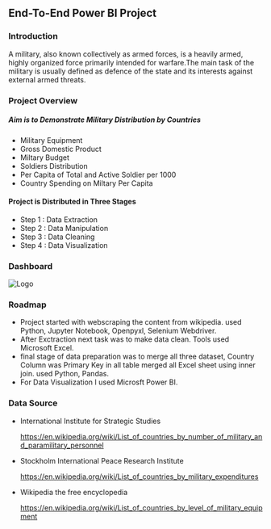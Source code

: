 
## End-To-End Power BI Project 
### Introduction 
 A military, also known collectively as armed forces, is a heavily armed, highly organized force primarily intended for warfare.The main task of the military is usually defined as defence of the state and its interests against external armed threats.

### Project Overview
##### Aim is to Demonstrate Military Distribution by Countries
- Military Equipment
- Gross Domestic Product
- Miltary Budget
- Soldiers Distribution
- Per Capita of Total and Active Soldier per 1000
- Country Spending on Miltary Per Capita
#### Project is Distributed in Three Stages
- Step 1 : Data Extraction 
- Step 2 : Data Manipulation
- Step 3 : Data Cleaning
- Step 4 : Data Visualization






### Dashboard
![Logo](https://github.com/Sohail00786/Military-Data-Visualization/blob/e00c7b405e9a29086e56537910a3cbac024b023d/Dashboard.png)


### Roadmap

- Project started with webscraping the content from wikipedia. used Python, Jupyter Notebook, Openpyxl, Selenium Webdriver.
- After Exctraction next task was to make data clean. Tools used Microsoft Excel.
- final stage of data preparation was to merge all three dataset, Country Column was Primary Key in all table merged all Excel sheet using inner join. used Python, Pandas.
- For Data Visualization I used Microsft Power BI.

### Data Source 

- International Institute for Strategic Studies

   https://en.wikipedia.org/wiki/List_of_countries_by_number_of_military_and_paramilitary_personnel
   
- Stockholm International Peace Research Institute

   https://en.wikipedia.org/wiki/List_of_countries_by_military_expenditures
   
- Wikipedia the free encyclopedia 

  https://en.wikipedia.org/wiki/List_of_countries_by_level_of_military_equipment
   
